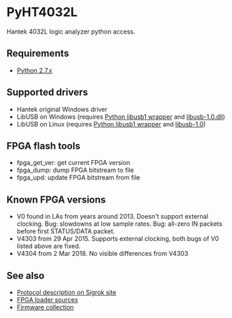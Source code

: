 # PyHT4032L

Hantek 4032L logic analyzer python access. 

## Requirements

* [Python 2.7.x](https://www.python.org)

## Supported drivers

* Hantek original Windows driver
* LibUSB on Windows (requires [Python libusb1 wrapper](https://pypi.org/project/libusb1/) and [libusb-1.0.dll](https://sourceforge.net/projects/libusb/files/libusb-1.0/))
* LibUSB on Linux (requires [Python libusb1 wrapper](https://pypi.org/project/libusb1/) and [libusb-1.0](https://sourceforge.net/projects/libusb/files/libusb-1.0/))

## FPGA flash tools

* fpga_get_ver: get current FPGA version
* fpga_dump: dump FPGA bitstream to file
* fpga_upd: update FPGA bitstream from file

## Known FPGA versions

* V0 found in LAs from years around 2013. Doesn't support external clocking. Bug: slowdowns at low sample rates. Bug: all-zero IN packets before first STATUS/DATA packet.
* V4303 from 29 Apr 2015. Supports external clocking, both bugs of V0 listed above are fixed.
* V4304 from 2 Mar 2018. No visible differences from V4303

## See also

- [Protocol description on Sigrok site](https://sigrok.org/wiki/Hantek_4032L)
- [FPGA loader sources](https://github.com/andy9a9/fx2eeprom/tree/master/fx2eeprom/FX2)
- [Firmware collection](https://github.com/flowswitch/ht4032l-fw)
